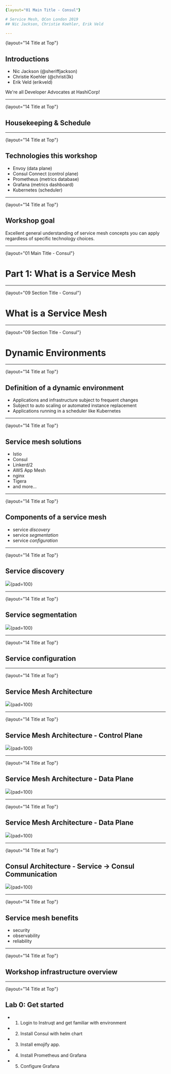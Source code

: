 ```yaml
---
{layout="01 Main Title - Consul"}

# Service Mesh, QCon London 2019
## Nic Jackson, Christie Koehler, Erik Veld

---
```

{layout="14 Title at Top"}

## Introductions

* Nic Jackson (@sheriffjackson)
* Christie Koehler (@christi3k)
* Erik Veld (erikveld)

We're all Developer Advocates at HashiCorp!

<!--
TODO: Figure out if there is a straight-forward way to add our photos to this slide.
-->

---
{layout="14 Title at Top"}

## Housekeeping & Schedule

<!--
TODO: Determine what we want to include here, if anything.
- Where to find workshop content.
- Our contact info.
- How to ask questions.
- Schedule (or should this be on it's own slide?
-->


---
{layout="14 Title at Top"}

## Technologies this workshop

* Envoy (data plane)
* Consul Connect (control plane)
* Prometheus (metrics database)
* Grafana (metrics dashboard)
* Kubernetes (scheduler)

<!--
Today we'll be using the following to teach the principles of service mesh.

Regardless if you are using Consul Connect or Istio as your control plane most of the features such as the reliability patterns, security, and observability happen with Envoy. The control plane is responsible for configuring the data plane and providing service to service authorization and TLS certificates but the bulk of this course will concentrate on your understanding of Envoy. Understanding the underlying concepts of Envoy and its raw configuration will help greatly when you attempt to successfully deploy and operate your service mesh. Regarding the control plane, we have chosen Consul as we believe it is the easiest to install and understand. It is also the Control Plane that we understand the most.
-->

---
{layout="14 Title at Top"}

## Workshop goal

Excellent general understanding of service mesh concepts you can apply regardless of specific technology choices.

<!--
There will be some specifics but we hope that you will be able to walk away from this course with an excellent general understanding of concepts which you will later be able to apply regardless of your technological choice.
-->

---
{layout="01 Main Title - Consul"}

# Part 1: What is a Service Mesh

---
{layout="09 Section Title - Consul"}

# What is a Service Mesh

<!--
TODO: Determine which layout to use, this one or the previous one.
-->

---
{layout="09 Section Title - Consul"}

# Dynamic Environments

<!--
What really makes a service mesh necessary are dynamic environments, which are becominging increasingly common, whether your organization's infrastructure is primarily on-prem, in the cloud, or some mix of each. 

What do we mean by "dynamic environments"?
-->

---
{layout="14 Title at Top"}

## Definition of a dynamic environment

* Applications and infrastructure subject to frequent changes
* Subject to auto scaling or automated instance replacement
* Applications running in a scheduler like Kubernetes


<!--
In the simplest terms, a dynamic environment is one where applications and infrastructure are subject to frequent changes, either manually through regular deployments and infrastructure changes, or without operator intervention triggered by auto scaling or automated instance replacement. Operating a scheduler like HashiCorp Nomad or Kubernetes exhibits this behaviour, as does leveraging the automated redundancy of autoscaling groups provided by many cloud providers. The effect, however, is not limited to cloud environments, any platform such as vSphere configured in a highly available mode can also be classified as a dynamic environment.
-->

---
{layout="14 Title at Top"}

## Service mesh solutions

* Istio
* Consul
* Linkerd/2
* AWS App Mesh
* nginx
* Tigera
* and more...

<!--

So "service mesh" is the infrastructure layer that addresses these new challenges of dynamic environments. Examples of service meshes are Istio, Consul, AWS App Mesh, Linkerd, nginx, Tigera, etc. 

In this workshop we'll be using Consul as the service mesh for our lab exercises. The theory we'll be teaching is applicable to any service mesh (or all service meshes in general?).

-->

---
{layout="14 Title at Top"}

## Components of a service mesh

* service _discovery_
* service _segmentation_
* service _configuration_

<!--

Generally speaking, service meshes have three main components: Service discovery, service segmentation, service configuration. Let's take a quick look at each one of these.

-->


---
{layout="14 Title at Top"}

## Service discovery

![](https://raw.githubusercontent.com/hashicorp/service-mesh-training/master/slides/what_is/images/service_registry.png){pad=100}

<!--
Service discovery is the detection of services available within a given network (infrastructure?). In environments where application deployments are dynamic, services need a way to both discover other needed services and to make themselves discoverable. 

One of the ways this is accomplished is with a service **registry**. Services register themselves with the registry when then become available and query the registry when they need to access a given service. The registry stores information about services including where on the network they are running. (TODO: anything else key about registries to mention here?)

Service registries often also implement health checks for cataloged services.
-->

---
{layout="14 Title at Top"}

## Service segmentation

![](https://raw.githubusercontent.com/hashicorp/service-mesh-training/master/slides/security/images/service_segmentation.png){pad=100}

<!--
Where network segmentation is concerned with securing traffic between zones, service segmentation secures traffic between services in the same zone. Service segmentation is a more granular approach and is particularly relevant to multi-tenanted environments such as schedulers where multiple applications are running on a single node.

Implementing service segmentation depends on your operating environment and application infrastructure. Service segments are often applied through the configuration of software firewalls, software defined networks such as the overlay networks used by application schedulers, and more recently by leveraging a service mesh.

Like network segmentation, the principle of least privilege is applied and service to service communication is only permitted where there is an explicit intention to allow this traffic.
-->

---
{layout="14 Title at Top"}

## Service configuration

<!--

Centralized configuration management, usually through a key/value store.

Those of you using Kubernetes will be using etcd for this. Those of you not using Kubernetes, may still need a service configuration solution, which Consul provides.

-->


---
{layout="14 Title at Top"}

## Service Mesh Architecture

![](https://raw.githubusercontent.com/hashicorp/service-mesh-training/master/slides/what_is/images/architecture_1.png){pad=100}

<!--
A service mesh is traditionally built from two main components:
Control plane, Consul, Linkerd2 (Conduit), Itsio


Data plane, Envoy, Consul Connect Proxy, Linkerd-Proxy
-->


---
{layout="14 Title at Top"}

## Service Mesh Architecture - Control Plane

![](https://raw.githubusercontent.com/hashicorp/service-mesh-training/master/slides/what_is/images/architecture_2.png){pad=100}

<!--
-->


---
{layout="14 Title at Top"}

## Service Mesh Architecture - Data Plane

![](https://raw.githubusercontent.com/hashicorp/service-mesh-training/master/slides/what_is/images/architecture_3.png){pad=100}

<!--
The data plane is typically a local proxy which runs as a sidecar to your application. The data plane terminates all TLS connections and managed Authorisation for requests against the policy and service graph in the Control Plane. In addition to this the Data plane often will replace the fat client which you would traditionally implement via a library such as Netflix’s Hystrix client.
-->


---
{layout="14 Title at Top"}

## Service Mesh Architecture - Data Plane

![](https://raw.githubusercontent.com/hashicorp/service-mesh-training/master/slides/what_is/images/architecture_4.png){pad=100}


---
{layout="14 Title at Top"}

## Consul Architecture - Service -> Consul Communication

![](https://raw.githubusercontent.com/hashicorp/service-mesh-training/master/slides/what_is/images/architecture_5.png){pad=100}

<!--
Communication to the server is carried out through the local client, typically there is one of these running for each virtual machine or node in kubernetes. The agent manages service registration, query of the service catalog, DNS interface, access to the key value and interaction with the Connect feature. It understands the topology of the cluster including the state of the server and location of server nodes. There is no need to manually load balance requests to the Consul server the local agent manages all this for you.
-->

---
{layout="14 Title at Top"}

## Service mesh benefits

* security
* observability
* reliability

<!--
TODO: Add clear definitions for each of the three terms.
-->

---
{layout="14 Title at Top"}

## Workshop infrastructure overview

<!--
TODO: Create and include a snazzy diagram explaining workshop infrastructure. Possibly use multiple slides to show infrastructure at each stage of lab to demonstrate how we'll use it to demonstrate 3 main benefits of service mesh.
-->

---
{layout="14 Title at Top"}

## Lab 0: Get started

- 1. Login to Instruqt and get familiar with environment
- 2. Install Consul with helm chart
- 3. Install emojify app.
- 4. Install Prometheus and Grafana
- 5. Configure Grafana

<!--
-->

